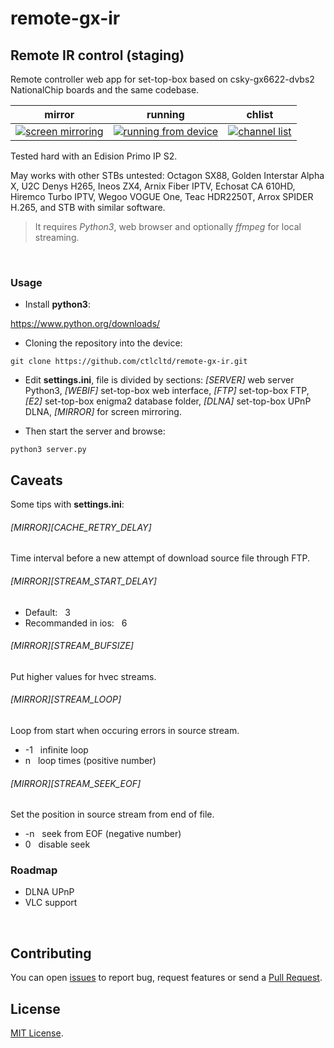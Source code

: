 # remote-gx-ir

## Remote IR control (staging)

Remote controller web app for set-top-box based on csky-gx6622-dvbs2 NationalChip boards and the same codebase.

|mirror|running|chlist|
|-|-|-|
|[![screen mirroring](../res/screen-mirroring.jpg)](https://raw.githubusercontent.com/ctlcltd/remote-gx-ir/res/screen-mirroring.jpg)|[![running from device](../res/running-from-device.jpg)](https://raw.githubusercontent.com/ctlcltd/remote-gx-ir/res/running-from-device.jpg)|[![channel list](../res/channel-list.jpg)](https://raw.githubusercontent.com/ctlcltd/remote-gx-ir/res/channel-list.jpg)|


Tested hard with an Edision Primo IP S2.

May works with other STBs untested: Octagon SX88, Golden Interstar Alpha X, U2C Denys H265, Ineos ZX4, Arnix Fiber IPTV, Echosat CA 610HD, Hiremco Turbo IPTV, Wegoo VOGUE One, Teac HDR2250T, Arrox SPIDER H.265, and STB with similar software.

> It requires *Python3*, web browser and optionally *ffmpeg* for local streaming. 

 

### Usage

- Install **python3**:

https://www.python.org/downloads/

- Cloning the repository into the device:

```git clone https://github.com/ctlcltd/remote-gx-ir.git```

- Edit **settings.ini**, file is divided by sections: *[SERVER]* web server Python3, *[WEBIF]* set-top-box web interface, *[FTP]* set-top-box FTP, *[E2]* set-top-box enigma2 database folder, *[DLNA]* set-top-box UPnP DLNA, *[MIRROR]* for screen mirroring.

- Then start the server and browse:

```python3 server.py```


## Caveats

Some tips with **settings.ini**:

###### *[MIRROR][CACHE_RETRY_DELAY]*
Time interval before a new attempt of download source file through FTP.

###### *[MIRROR][STREAM_START_DELAY]*
* Default:   3
* Recommanded in ios:   6

###### *[MIRROR][STREAM_BUFSIZE]*
Put higher values for hvec streams.

###### *[MIRROR][STREAM_LOOP]*
Loop from start when occuring errors in source stream.

* -1   infinite loop
* n   loop times (positive number)

###### *[MIRROR][STREAM_SEEK_EOF]*
Set the position in source stream from end of file.

* -n   seek from EOF (negative number)
* 0   disable seek


### Roadmap

- DLNA UPnP
- VLC support

 

## Contributing

You can open [issues](https://github.com/ctlcltd/remote-gx-ir/issues) to report bug, request features or send a [Pull Request](https://github.com/ctlcltd/remote-gx-ir/pulls).


## License

[MIT License](LICENSE).

